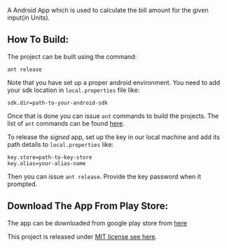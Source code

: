 A Android App which is used to calculate the bill amount for the given input(in Units).

How To Build:
-----------------
The project can be built using the command:

    ant release

Note that you have set up a proper android environment. You need to add your sdk location in 
`local.properties` file like:

    sdk.dir=path-to-your-android-sdk

Once that is done you can issue `ant` commands to build the projects. The list of `ant` commands 
can be found [here][1].

[1]: http://developer.android.com/tools/building/building-cmdline.html#AntReference

To release the *signed* app, set up the key in our local machine and add its path details to
`local.properties` like:

    key.store=path-to-key-store
    key.alias=your-alias-name

Then you can issue `ant release`. Provide the key password when it prompted.


Download The App From Play Store:
----------------------------------

The app can be downloaded from google play store from [here][2]

[2]: https://play.google.com/store/apps/details?id=in.tneb.calculator#?t=W251bGwsMSwxLDIxMiwiaW4udG5lYi5jYWxjdWxhdG9yIl0.

This project is released under [MIT license see here][3].

[3]:https://github.com/antoaravinth/TNEB-UnitCalculator/blob/master/license.txt

        